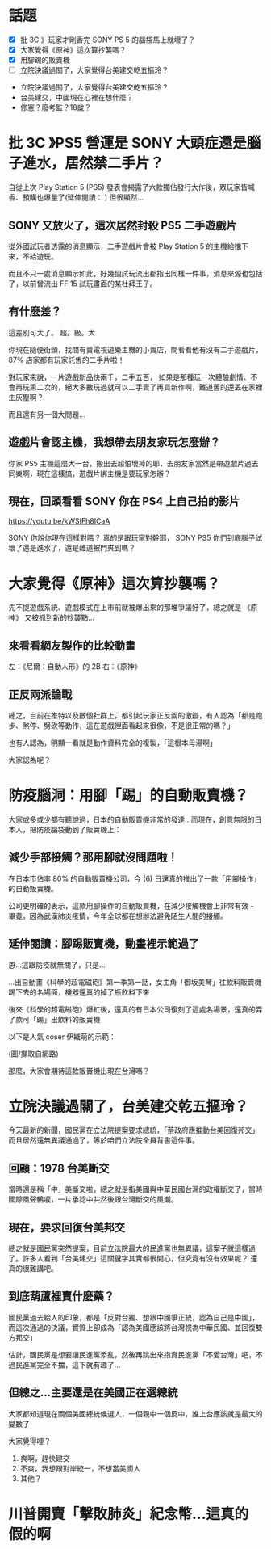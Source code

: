 # 話題
- [x]  批 3C 》玩家才剛香完 SONY PS 5 的腦袋馬上就壞了？
- [x] 大家覺得《原神》這次算抄襲嗎？
- [x] 用腳踢的販賣機
- [ ] 立院決議過關了，大家覺得台美建交乾五摳玲？
- 立院決議過關了，大家覺得台美建交乾五摳玲？
- 台美建交，中國現在心裡在想什麼？
- 修憲？廢考監？18歲？


# 批 3C 》PS5 營運是 SONY 大頭症還是腦子進水，居然禁二手片？
自從上次 Play Station 5 (PS5) 發表會揭露了六款獨佔發行大作後，眾玩家皆喊香、預購也爆量了(延伸閱讀：  )
但很顯然...
## SONY 又放火了，這次居然封殺 PS5 二手遊戲片
從外國試玩者透露的消息顯示，二手遊戲片會被 Play Station 5 的主機給擋下來，不給遊玩。

而且不只一處消息顯示如此，好幾個試玩流出都指出同樣一件事，消息來源也包括了，以前曾流出 FF 15 試玩畫面的某杜拜王子。

## 有什麼差？
這差別可大了。
超。級。大

你現在隨便街頭，找間有賣電視遊樂主機的小賣店，問看看他有沒有二手遊戲片， 87% 店家都有玩家託售的二手片啦！

對玩家來說，一片遊戲新品快兩千，二手五百，
如果是那種玩一次體驗劇情、不會再玩第二次的，絕大多數玩過就可以二手賣了再買新作啊，難道舊的還丟在家裡生灰塵啊？

而且還有另一個大問題...
## 遊戲片會認主機，我想帶去朋友家玩怎麼辦？
你家 PS5 主機這麼大一台，搬出去超怕壞掉的耶，去朋友家當然是帶遊戲片過去同樂啊，現在這樣搞，遊戲片綁主機是要玩家怎辦？

## 現在，回頭看看 SONY 你在 PS4 上自己拍的影片
https://youtu.be/kWSIFh8ICaA

SONY 你說你現在這樣對嗎？
真的是跟玩家對幹耶， SONY PS5 你們到底腦子試壞了還是進水了，還是難道被門夾到嗎？


# 大家覺得《原神》這次算抄襲嗎？
先不提遊戲系統、遊戲模式在上市前就被爆出來的那堆爭議好了，總之就是 《原神》 又被抓到新的抄襲點...

## 來看看網友製作的比較動畫
左：《尼爾：自動人形》的 2B
右：《原神》


## 正反兩派論戰
總之，目前在推特以及數個社群上，都引起玩家正反兩的激辯，有人認為「都是跑步、煞停、劈砍等動作，這在遊戲裡面看起來很像，不是很正常的嗎？」

也有人認為，明顯一看就是動作資料完全的複製，「這根本母湯啊」

大家認為呢？




# 防疫腦洞：用腳「踢」的自動販賣機？
大家或多或少都有聽說過，日本的自動販賣機非常的發達...而現在，創意無限的日本人，把防疫腦袋動到了販賣機上：

## 減少手部接觸？那用腳就沒問題啦！
在日本市佔率 80% 的自動販賣機公司，今 (6) 日還真的推出了一款「用腳操作」的自動販賣機。

公司更明確的表示，這款用腳操作的自動販賣機，在減少接觸機會上非常有效 - 畢竟，因為武漢肺炎疫情，今年全球都在想辦法避免陌生人間的接觸。


## 延伸閱讀：腳踢販賣機，動畫裡示範過了
恩...這跟防疫就無關了，只是...

...出自動畫《科學的超電磁砲》第一季第一話，女主角「御坂美琴」往飲料販賣機踢下去的名場面，機器還真的掉了瓶飲料下來

後來《科學的超電磁砲》爆紅後，還真的有日本公司復刻了這處名場景，還真的弄了款可「踢」出飲料的販賣機

以下是人氣 coser 伊織萌的示範： 

(圖/擷取自網路)





那麼，大家會期待這款販賣機出現在台灣嗎？


# 立院決議過關了，台美建交乾五摳玲？
今天最新的新聞，國民黨在立法院提案要求總統，「蔡政府應推動台美回復邦交」而且居然還無異議通過了，等於咱們立法院全員背書這件事。

## 回顧：1978 台美斷交
當時還是稱「中」美斷交啦，總之就是指美國與中華民國台灣的政權斷交了，當時國際風聲鶴唳，一片承認中共然後跟台灣斷交的風潮。

## 現在，要求回復台美邦交
總之就是國民黨突然提案，目前立法院最大的民進黨也無異議，這案子就這樣過了。許多人看到「台美建交」這關鍵字其實都很開心，但究竟有沒有效果呢？ 還真的很難講吧。

## 到底葫蘆裡賣什麼藥？
國民黨過去給人的印象，都是「反對台獨、想跟中國爭正統，認為自己是中國」，而這次通過的決議，實質上卻成為「認為美國應該將台灣視為中華民國、並回復雙方邦交」

估計，國民黨是想要讓民進黨添亂，然後再跳出來指責民進黨「不愛台灣」吧，不過民進黨完全不擋，這下就有趣了...


## 但總之...主要還是在美國正在選總統 
大家都知道現在兩個美國總統候選人，一個親中一個反中，誰上台應該就是最大的變數了

大家覺得哩？

1. 爽啊，趕快建交
2. 不爽，我想跟對岸統一，不想當美國人
3. 其他？


# 川普開賣「擊敗肺炎」紀念幣...這真的假的啊
